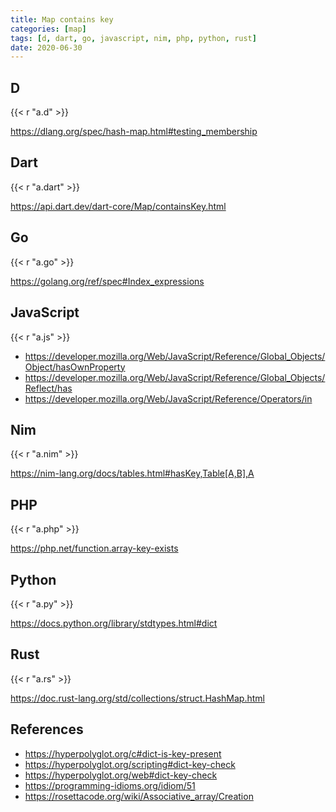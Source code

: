 ```yaml
---
title: Map contains key
categories: [map]
tags: [d, dart, go, javascript, nim, php, python, rust]
date: 2020-06-30
---
```


## D

{{< r "a.d" >}}

<https://dlang.org/spec/hash-map.html#testing_membership>

## Dart

{{< r "a.dart" >}}

<https://api.dart.dev/dart-core/Map/containsKey.html>

## Go

{{< r "a.go" >}}

<https://golang.org/ref/spec#Index_expressions>

## JavaScript

{{< r "a.js" >}}

- <https://developer.mozilla.org/Web/JavaScript/Reference/Global_Objects/Object/hasOwnProperty>
- <https://developer.mozilla.org/Web/JavaScript/Reference/Global_Objects/Reflect/has>
- <https://developer.mozilla.org/Web/JavaScript/Reference/Operators/in>

## Nim

{{< r "a.nim" >}}

<https://nim-lang.org/docs/tables.html#hasKey,Table[A,B],A>

## PHP

{{< r "a.php" >}}

<https://php.net/function.array-key-exists>

## Python

{{< r "a.py" >}}

<https://docs.python.org/library/stdtypes.html#dict>

## Rust

{{< r "a.rs" >}}

<https://doc.rust-lang.org/std/collections/struct.HashMap.html>

## References

- <https://hyperpolyglot.org/c#dict-is-key-present>
- <https://hyperpolyglot.org/scripting#dict-key-check>
- <https://hyperpolyglot.org/web#dict-key-check>
- <https://programming-idioms.org/idiom/51>
- <https://rosettacode.org/wiki/Associative_array/Creation>
